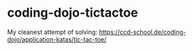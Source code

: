 # coding-dojo-tictactoe

My cleanest attempt of solving: https://ccd-school.de/coding-dojo/application-katas/tic-tac-toe/

